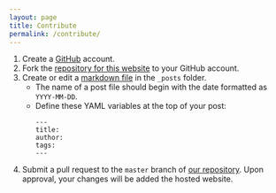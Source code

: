 ```yaml
---
layout: page
title: Contribute
permalink: /contribute/
---
```


1. Create a [GitHub](https://github.com) account.
2. Fork the [repository for this website](https://github.com/chicagopython/algosig) to your GitHub account.
3. Create or edit a [markdown file](https://guides.github.com/features/mastering-markdown/) in the `_posts` folder.
    * The name of a post file should begin with the date formatted as `YYYY-MM-DD`. 
    * Define these YAML variables at the top of your post:
        ```
        ---
        title:
        author:
        tags:
        ---
        ```
4. Submit a pull request to the `master` branch of [our repository](https://github.com/chicagopython/algosig). Upon approval, your changes will be added the hosted website.
